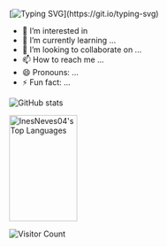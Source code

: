 [![Typing SVG](https://readme-typing-svg.demolab.com/?lines=Hi+I+am+InesNeves04!;Welcome+to+my+README+file!!!)](https://git.io/typing-svg)

- 👀 I’m interested in 
- 🌱 I’m currently learning ...
- 💞️ I’m looking to collaborate on ...
- 📫 How to reach me ...
- 😄 Pronouns: ...
- ⚡ Fun fact: ...

![GitHub stats](https://github-readme-stats.vercel.app/api?username=InesNeves04)

<!--- ![Jokes Card](https://readme-jokes.vercel.app/api) --->
<p align="left">
  <a href="https://github.com/InesNeves04"><img alt="InesNeves04's Top Languages" src="https://denvercoder1-github-readme-stats.vercel.app/api/top-langs/?username=alsiam&langs_count=8&layout=compact&theme=react&border_color=7F3FBF&bg_color=0D1117&title_color=F85D7F&icon_color=F8D866" height="192px" width="49.5%"/></a>
</p>


![Visitor Count](https://profile-counter.glitch.me/InesNeves04/count.svg)
<!---
InesNeves04/InesNeves04 is a ✨ special ✨ repository because its `README.md` (this file) appears on your GitHub profile.
You can click the Preview link to take a look at your changes.
--->
